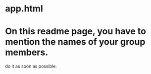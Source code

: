# app.html
# On this readme page, you have to mention the names of your group members.
do it as soon as possible.
